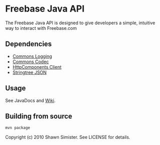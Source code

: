 Freebase Java API
=================

The Freebase Java API is designed to give developers a simple, intuitive way to interact with Freebase.com

Dependencies
------------
- [Commons Logging](http://commons.apache.org/logging/)
- [Commons Codec](http://commons.apache.org/codec/)
- [HttpComponents Client](http://hc.apache.org/)
- [Stringtree JSON](http://stringtree.org/stringtree-json.html)

Usage
-----

See JavaDocs and [Wiki](http://wiki.github.com/narphorium/freebase-java-api/).

Building from source
--------------------

	mvn package

Copyright (c) 2010 Shawn Simister. See LICENSE for details.